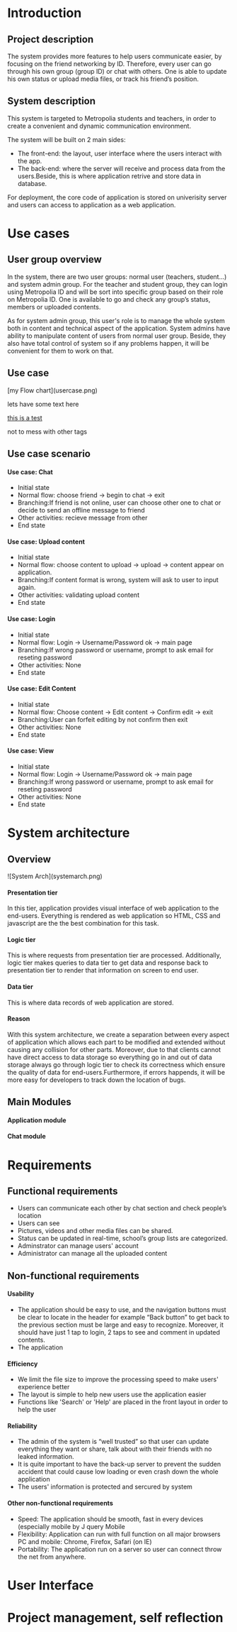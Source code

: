 <h1>Introduction</h1>
<h2>Project description</h2>
<p>The system provides more features to help users communicate easier, by focusing on the friend networking by ID. Therefore, every user can go through his own group (group ID) or chat with others. One is able to update his own status or upload media files, or track his friend’s position.</p>
<h2>System description</h2>
<p>This system is targeted to Metropolia students and teachers, in order to create a convenient and dynamic communication environment.</p>
<p>The system will be built on 2 main sides:
<ul>
<li>The front-end: the layout, user interface where the users interact with the app.</li>
<li>The back-end: where the server will receive and process data from the users.Beside, this is where application retrive and store data in database.</li>
</ul></p>
<p>For deployment, the core code of application is stored on univerisity server and users can access to application as a web application.</p>

<h1>Use cases</h1>
<h2>User group overview</h2> 
<p>In the system, there are two user groups: normal user (teachers, student...) and system admin group.  For the teacher and student group, they can login using Metropolia ID and will be sort into specific group based on their role on Metropolia ID. One is available to go and check any group’s status, members or uploaded contents.<p>

<p>As for system admin group, this user's role is to manage the whole system both in content and technical aspect of the application. System admins have ability to manipulate content of users from normal user group. Beside, they also have total control of system so if any problems happen, it will be convenient for them to work on that.</p>
<h2>Use case</h2> 
[my Flow chart](usercase.png)

lets have some text here

[this is a test](usercase.png)

not to mess with other tags

<h2>Use case scenario</h2> 

<h4>Use case: Chat </h4> 
<ul>
<li>Initial state</li>
<li>Normal flow: choose friend -> begin to chat -> exit </li>
<li>Branching:If friend is not online, user can choose other one to chat or decide to send an offline message to friend</li>
<li>Other activities: recieve message from other </li>
<li>End state </li>
</ul>

<h4>Use case: Upload content </h4> 
<ul>
<li>Initial state</li>
<li>Normal flow: choose content to upload -> upload -> content appear on application. </li>
<li>Branching:If content format is wrong, system will ask to user to input again.</li>
<li>Other activities: validating upload content </li>
<li>End state </li>
</ul>

<h4>Use case: Login </h4> 
<ul>
<li>Initial state</li>
<li>Normal flow: Login -> Username/Password ok -> main page </li>
<li>Branching:If wrong password or username, prompt to ask email for reseting password</li>
<li>Other activities: None </li>
<li>End state </li>
</ul>

<h4>Use case: Edit Content</h4> 
<ul>
<li>Initial state</li>
<li>Normal flow: Choose content -> Edit content -> Confirm edit -> exit </li>
<li>Branching:User can forfeit editing by not confirm then exit</li>
<li>Other activities: None </li>
<li>End state </li>
</ul>


<h4>Use case: View  </h4> 
<ul>
<li>Initial state</li>
<li>Normal flow: Login -> Username/Password ok -> main page </li>
<li>Branching:If wrong password or username, prompt to ask email for reseting password</li>
<li>Other activities: None </li>
<li>End state </li>
</ul>

<h1>System architecture</h1>

<h2>Overview</h2>
![System Arch](systemarch.png)


<h4>Presentation tier</h4>
<p>In this tier, application provides visual interface of web application to the end-users. Everything is rendered as web application so HTML, CSS and javascript are the the best combination for this task.</p>

<h4>Logic tier</h4>
<p>This is where requests from presentation tier are processed. Additionally, logic tier makes queries to data tier to get data and response back to presentation tier to render that information on screen to end user.</p>

<h4>Data tier</h4>
<p>This is where data records of web application are stored.</p>

<h4>Reason</h4>
<p>
With this system architecture, we create a separation between every aspect of application which allows each part to be modified and extended without causing any collision for other parts. Moreover, due to that clients cannot have direct access to data storage so everything go in and out of data storage always go through logic tier to check its correctness which ensure the quality of data for end-users.Furthermore, if errors happends, it will be more easy for developers to track down the location of bugs. 
</p>


<h2>Main Modules</h2> 

<h4>Application module</h4> 

<h4>Chat module</h4> 


<h1>Requirements</h1>
<h2>Functional requirements</h2>
<ul>
  <li>Users can communicate each other by chat section and check people’s location</li>
  <li>Users can see </li>
  <li>Pictures, videos and other media files can be shared.</li>
  <li>Status can be updated in real-time, school’s group lists are categorized.</li>
  <li>Adminstrator can manage users' account</li>
  <li>Administrator can manage all the uploaded content</li>
</ul>

<h2>Non-functional requirements</h2>

<h4>Usability</h4>
<ul>
  <li>The application should be easy to use, and the navigation buttons must be clear to locate in the header for example “Back button” to get back to the previous section must be large and easy to recognize. Moreover, it should have just 1 tap to login, 2 taps to see and comment in updated contents.  
  </li>
  <li>The application 
  </li>
</ul>

<h4>Efficiency</h4>
<ul>
  <li>We limit the file size to improve the processing speed to make users' experience better</li>
  <li>The layout is simple to help new users use the application easier</li>
  <li>Functions like 'Search' or 'Help' are placed in the front layout in order to help the user</li>
</ul>

<h4>Reliability</h4>
<ul>
  <li>The admin of the system is “well trusted” so that user can update everything they want or share, talk about with their friends with no leaked information.
  </li>
  <li>It is quite important to have the back-up server to prevent the sudden accident that could cause low loading or even crash down the whole application
  </li>
  <li>The users' information is protected and sercured by system
  </li>
</ul>	

<h4>Other non-functional requirements</h4>
<ul>
  <li>Speed: The application should be smooth, fast in every devices (especially mobile by J query Mobile
  </li>
  <li>Flexibility: Application can run with full function on all major browsers PC and mobile: Chrome, Firefox, Safari (on IE)
  </li>
  <li>Portability: The application run on a server so user can connect throw the net from anywhere.
  </li>
  
</ul>
<h1>User Interface</h1>

<h1>Project management, self reflection</h1>

